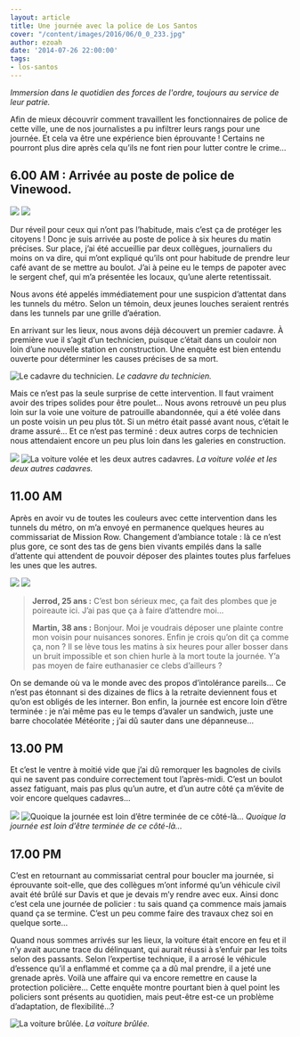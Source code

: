 ```yaml
---
layout: article
title: Une journée avec la police de Los Santos
cover: "/content/images/2016/06/0_0_233.jpg"
author: ezoah
date: '2014-07-26 22:00:00'
tags:
- los-santos
---
```


_Immersion dans le quotidien des forces de l'ordre, toujours au service de leur patrie._

Afin de mieux découvrir comment travaillent les fonctionnaires de police de cette ville, une de nos journalistes a pu infiltrer leurs rangs pour une journée. Et cela va être une expérience bien éprouvante ! Certains ne pourront plus dire après cela qu’ils ne font rien pour lutter contre le crime…

## 6.00 AM : Arrivée au poste de police de Vinewood.

![](/content/images/2016/06/0_0_234.jpg)
![](/content/images/2016/06/0_0_235.jpg)

Dur réveil pour ceux qui n’ont pas l’habitude, mais c’est ça de protéger les citoyens ! Donc je suis arrivée au poste de police à six heures du matin précises. Sur place, j’ai été accueillie par deux collègues, journaliers du moins on va dire, qui m’ont expliqué qu’ils ont pour habitude de prendre leur café avant de se mettre au boulot. J’ai à peine eu le temps de papoter avec le sergent chef, qui m’a présentée les locaux, qu’une alerte retentissait.

Nous avons été appelés immédiatement pour une suspicion d’attentat dans les tunnels du métro. Selon un témoin, deux jeunes louches seraient rentrés dans les tunnels par une grille d’aération.

En arrivant sur les lieux, nous avons déjà découvert un premier cadavre. À première vue il s’agit d’un technicien, puisque c’était dans un couloir non loin d’une nouvelle station en construction. Une enquête est bien entendu ouverte pour déterminer les causes précises de sa mort.

![Le cadavre du technicien.](/content/images/2016/06/0_0_236.jpg)
_Le cadavre du technicien._

Mais ce n’est pas la seule surprise de cette intervention. Il faut vraiment avoir des tripes solides pour être poulet… Nous avons retrouvé un peu plus loin sur la voie une voiture de patrouille abandonnée, qui a été volée dans un poste voisin un peu plus tôt. Si un métro était passé avant nous, c’était le drame assuré… Et ce n’est pas terminé : deux autres corps de technicien nous attendaient encore un peu plus loin dans les galeries en construction.

![](/content/images/2016/06/0_0_237.jpg)
![La voiture volée et les deux autres cadavres.](/content/images/2016/06/0_0_238.jpg)
_La voiture volée et les deux autres cadavres._

## 11.00 AM

Après en avoir vu de toutes les couleurs avec cette intervention dans les tunnels du métro, on m’a envoyé en permanence quelques heures au commissariat de Mission Row. Changement d’ambiance totale : là ce n’est plus gore, ce sont des tas de gens bien vivants empilés dans la salle d’attente qui attendent de pouvoir déposer des plaintes toutes plus farfelues les unes que les autres.

![](/content/images/2016/06/0_0_239.jpg)
![](/content/images/2016/06/0_0_240.jpg)

> **Jerrod, 25 ans :** C’est bon sérieux mec, ça fait des plombes que je poireaute ici. J’ai pas que ça à faire d’attendre moi...
> 
> **Martin, 38 ans :** Bonjour. Moi je voudrais déposer une plainte contre mon voisin pour nuisances sonores. Enfin je crois qu’on dit ça comme ça, non ? Il se lève tous les matins à six heures pour aller bosser dans un bruit impossible et son chien hurle à la mort toute la journée. Y’a pas moyen de faire euthanasier ce clebs d’ailleurs ?

On se demande où va le monde avec des propos d’intolérance pareils… Ce n’est pas étonnant si des dizaines de flics à la retraite deviennent fous et qu’on est obligés de les interner. Bon enfin, la journée est encore loin d’être terminée : je n’ai même pas eu le temps d’avaler un sandwich, juste une barre chocolatée Météorite ; j’ai dû sauter dans une dépanneuse…

## 13.00 PM

Et c’est le ventre à moitié vide que j’ai dû remorquer les bagnoles de civils qui ne savent pas conduire correctement tout l’après-midi. C’est un boulot assez fatiguant, mais pas plus qu’un autre, et d’un autre côté ça m’évite de voir encore quelques cadavres…

![](/content/images/2016/06/0_0_241.jpg)
![Quoique la journée est loin d’être terminée de ce côté-là...](/content/images/2016/06/0_0_242.jpg)
_Quoique la journée est loin d’être terminée de ce côté-là..._

## 17.00 PM

C’est en retournant au commissariat central pour boucler ma journée, si éprouvante soit-elle, que des collègues m’ont informé qu’un véhicule civil avait été brûlé sur Davis et que je devais m’y rendre avec eux. Ainsi donc c’est cela une journée de policier : tu sais quand ça commence mais jamais quand ça se termine. C’est un peu comme faire des travaux chez soi en quelque sorte…

Quand nous sommes arrivés sur les lieux, la voiture était encore en feu et il n’y avait aucune trace du délinquant, qui aurait réussi à s’enfuir par les toits selon des passants. Selon l’expertise technique, il a arrosé le véhicule d’essence qu’il a enflammé et comme ça a dû mal prendre, il a jeté une grenade après. Voilà une affaire qui va encore remettre en cause la protection policière… Cette enquête montre pourtant bien à quel point les policiers sont présents au quotidien, mais peut-être est-ce un problème d’adaptation, de flexibilité…?

![La voiture brûlée.](/content/images/2016/06/0_0_243.jpg)
_La voiture brûlée._

<!--kg-card-end: markdown-->
